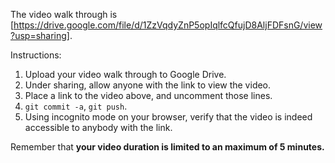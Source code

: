 
The video walk through is [https://drive.google.com/file/d/1ZzVqdyZnP5opIqlfcQfujD8AljFDFsnG/view?usp=sharing].
 

Instructions:

1. Upload your video walk through to Google Drive.
2. Under sharing, allow anyone with the link to view the video.
3. Place a link to the video above, and uncomment those lines.
4. `git commit -a`, `git push`.
5. Using incognito mode on your browser, verify that the video is indeed accessible to anybody with the link.

Remember that **your video duration is limited to an maximum of 5 minutes.**   
